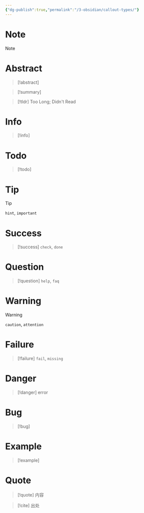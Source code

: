 ```yaml
---
{"dg-publish":true,"permalink":"/3-obsidian/callout-types/"}
---
```


# Note
> [!note] 
# Abstract
> [!abstract]

> [!summary]

> [!tldr]
> Too Long; Didn't Read
# Info
> [!info]
> 
# Todo
> [!todo]
# Tip
> [!tip]
> `hint`, `important`
# Success
> [!success]
> `check`, `done`
# Question
> [!question]
> `help`, `faq`
# Warning
> [!warning]
> `caution`, `attention`
# Failure
> [!failure]
> `fail`, `missing`
# Danger
> [!danger]
> error
# Bug
> [!bug]
# Example
> [!example]
# Quote
> [!quote]
> 内容

> [!cite]
> 出处
